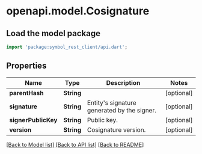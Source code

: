 # openapi.model.Cosignature

## Load the model package
```dart
import 'package:symbol_rest_client/api.dart';
```

## Properties
Name | Type | Description | Notes
------------ | ------------- | ------------- | -------------
**parentHash** | **String** |  | [optional] 
**signature** | **String** | Entity's signature generated by the signer. | [optional] 
**signerPublicKey** | **String** | Public key. | [optional] 
**version** | **String** | Cosignature version. | [optional] 

[[Back to Model list]](../README.md#documentation-for-models) [[Back to API list]](../README.md#documentation-for-api-endpoints) [[Back to README]](../README.md)



